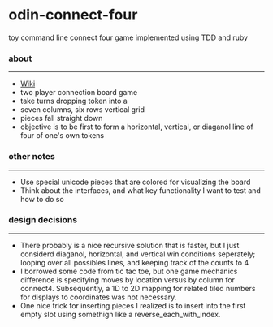# odin-connect-four
toy command line connect four game implemented using TDD and ruby

### about
---
* [Wiki](https://en.wikipedia.org/wiki/Connect_Four)
* two player connection board game
* take turns dropping token into a
* seven columns, six rows vertical grid
* pieces fall straight down
* objective is to be first to form a horizontal, vertical, or diaganol line of four of one's own tokens

### other notes
---
* Use special unicode pieces that are colored for visualizing the board
* Think about the interfaces, and what key functionality I want to test and how to do so

### design decisions
---
* There probably is a nice recursive solution that is faster, but I just considerd diaganol, horizontal, and vertical win conditions seperately; looping over all possibles lines, and keeping track of the counts to 4
* I borrowed some code from tic tac toe, but one game mechanics difference is specifying moves by location versus by column for connect4. Subsequently, a 1D to 2D mapping for related tiled numbers for displays to coordinates was not necessary. 
* One nice trick for inserting pieces I realized is to insert into the first empty slot using somethign like a reverse_each_with_index.  